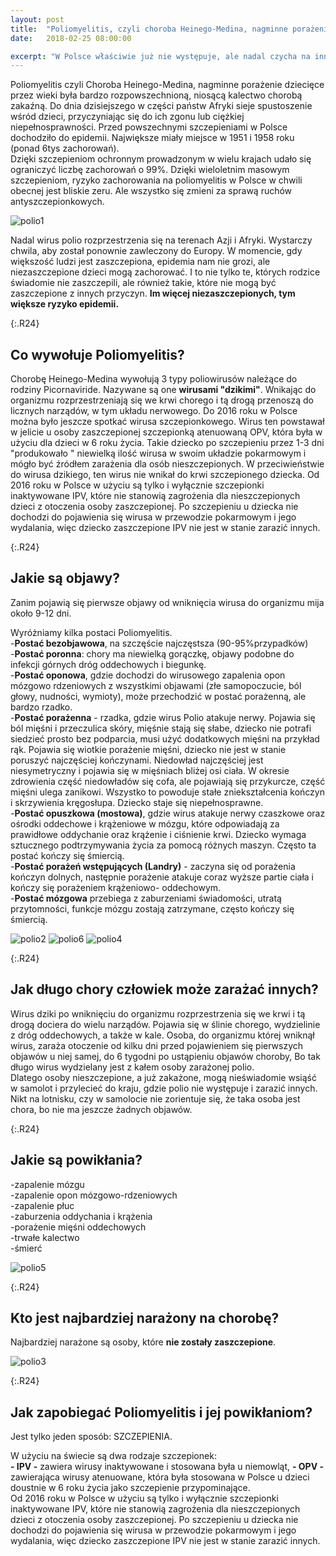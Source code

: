 ```yaml
---
layout: post
title:  "Poliomyelitis, czyli choroba Heinego-Medina, nagminne porażenie dziecięce"
date:   2018-02-25 08:00:00

excerpt: "W Polsce właściwie już nie występuje, ale nadal czycha na innych kontynentach, wywołując epidemie i doprowadzając do trwałego kalectwa setki dzieci."
---
```


Poliomyelitis czyli Choroba Heinego-Medina, nagminne porażenie dziecięce przez wieki była bardzo rozpowszechnioną, niosącą kalectwo chorobą zakaźną. Do dnia dzisiejszego w części państw Afryki sieje spustoszenie wśród dzieci, przyczyniając się do ich zgonu lub ciężkiej niepełnosprawności. Przed powszechnymi szczepieniami w Polsce dochodziło do epidemii. Największe miały miejsce w 1951 i 1958 roku (ponad 6tys zachorowań).  
Dzięki szczepieniom ochronnym prowadzonym w wielu krajach udało się ograniczyć liczbę zachorowań o 99%. Dzięki wieloletnim masowym szczepieniom, ryzyko zachorowania na poliomyelitis w Polsce w chwili obecnej jest bliskie zeru. Ale wszystko się zmieni za sprawą ruchów antyszczepionkowych.  

![polio1](/png/Polio1.jpg)

Nadal wirus polio rozprzestrzenia się na terenach Azji i Afryki. Wystarczy chwila, aby został ponownie zawleczony do Europy. W momencie, gdy większość ludzi jest zaszczepiona, epidemia nam nie grozi, ale niezaszczepione dzieci mogą zachorować. I to nie tylko te, których rodzice świadomie nie zaszczepili, ale również takie, które nie mogą być zaszczepione z innych przyczyn. **Im więcej niezaszczepionych, tym większe ryzyko epidemii.**

{:.R24}
## Co wywołuje Poliomyelitis?

Chorobę Heinego-Medina wywołują 3 typy poliowirusów należące do rodziny Picornaviride. Nazywane są one **wirusami "dzikimi"**. Wnikając do organizmu rozprzestrzeniają się we krwi chorego i tą drogą przenoszą do licznych narządów, w tym układu nerwowego. Do 2016 roku w Polsce można było jeszcze spotkać wirusa szczepionkowego. Wirus ten powstawał w jelicie u osoby zaszczepionej szczepionką atenuowaną OPV, która była w użyciu dla dzieci w 6 roku życia. Takie dziecko po szczepieniu przez 1-3 dni "produkowało " niewielką ilość wirusa w swoim układzie pokarmowym i mógło być źródłem zarażenia dla osób nieszczepionych. W przeciwieństwie do wirusa dzikiego, ten wirus nie wnikał do krwi szczepionego dziecka. Od 2016 roku w Polsce w użyciu są tylko i wyłącznie szczepionki inaktywowane IPV, które nie stanowią zagrożenia dla nieszczepionych dzieci z otoczenia osoby zaszczepionej. Po szczepieniu u dziecka nie dochodzi do pojawienia się wirusa w przewodzie pokarmowym i jego wydalania, więc dziecko zaszczepione IPV nie jest w stanie zarazić innych. 

{:.R24}
## Jakie są objawy?

Zanim pojawią się pierwsze objawy od wniknięcia wirusa do organizmu mija około 9-12 dni.

Wyróżniamy kilka postaci Poliomyelitis.   
-**Postać bezobjawowa**, na szczęście najczęstsza (90-95%przypadków)  
-**Postać poronna**: chory ma niewielką gorączkę, objawy podobne do infekcji górnych dróg oddechowych i biegunkę.  
-**Postać oponowa**, gdzie dochodzi do wirusowego zapalenia opon mózgowo rdzeniowych z wszystkimi objawami (złe samopoczucie, ból głowy, nudności, wymioty), może przechodzić w postać porażenną, ale bardzo rzadko.  
-**Postać porażenna** - rzadka, gdzie wirus Polio atakuje nerwy. Pojawia się ból mięśni i przeczulica skóry, mięśnie stają się słabe, dziecko nie potrafi siedzieć prosto bez podparcia, musi użyć dodatkowych mięśni na przykład rąk. Pojawia się wiotkie porażenie mięśni, dziecko nie jest w stanie poruszyć najczęściej kończynami. Niedowład najczęściej jest niesymetryczny i pojawia się w mięśniach bliżej osi ciała. W okresie zdrowienia część niedowładów się cofa, ale pojawiają się przykurcze, część mięśni ulega zanikowi. Wszystko to powoduje stałe zniekształcenia kończyn i skrzywienia kręgosłupa. Dziecko staje się niepełnosprawne.  
-**Postać opuszkowa (mostowa)**, gdzie wirus atakuje nerwy czaszkowe oraz ośrodki oddechowe i krążeniowe w mózgu, które odpowiadają za prawidłowe oddychanie oraz krążenie i ciśnienie krwi. Dziecko wymaga sztucznego podtrzymywania życia za pomocą różnych maszyn. Często ta postać kończy się śmiercią.  
-**Postać porażeń wstępujących (Landry)** - zaczyna się od porażenia kończyn dolnych, następnie porażenie atakuje coraz wyższe partie ciała i kończy się porażeniem krążeniowo- oddechowym.  
-**Postać mózgowa** przebiega z zaburzeniami świadomości, utratą przytomności, funkcje mózgu zostają zatrzymane, często kończy się śmiercią.  

![polio2](/png/polio2.jpg)
![polio6](/png/polio6.jpg)
![polio4](/png/polio4.jpg)

{:.R24}
## Jak długo chory człowiek może zarażać innych?

Wirus dziki po wniknięciu do organizmu rozprzestrzenia się we krwi i tą drogą dociera do wielu narządów. Pojawia się w ślinie chorego, wydzielinie z dróg oddechowych, a także w kale. Osoba, do organizmu której wniknął wirus, zaraża otoczenie od kilku dni przed pojawieniem się pierwszych objawów u niej samej, do 6 tygodni po ustąpieniu objawów choroby, Bo tak długo wirus wydzielany jest z kałem osoby zarażonej polio.  
Dlatego osoby nieszczepione, a już zakażone, mogą nieświadomie wsiąść w samolot i przylecieć do kraju, gdzie polio nie występuje i zarazić innych. Nikt na lotnisku, czy w samolocie nie zorientuje się, że taka osoba jest chora, bo nie ma jeszcze żadnych objawów.

{:.R24}
## Jakie są powikłania?

-zapalenie mózgu  
-zapalenie opon mózgowo-rdzeniowych  
-zapalenie płuc  
-zaburzenia oddychania i krążenia  
-porażenie mięśni oddechowych  
-trwałe kalectwo  
-śmierć  

![polio5](/png/polio5.jpg)

{:.R24}
## Kto jest najbardziej narażony na chorobę?

Najbardziej narażone są osoby, które **nie zostały zaszczepione**.

![polio3](/png/polio3.jpg)

{:.R24}
## Jak zapobiegać Poliomyelitis i jej powikłaniom?

Jest tylko jeden sposób: SZCZEPIENIA. 

W użyciu na świecie są dwa rodzaje szczepionek:  
**- IPV -** zawiera wirusy inaktywowane i stosowana była u niemowląt,
**- OPV -** zawierająca wirusy atenuowane, która była stosowana w Polsce u dzieci doustnie w 6 roku życia jako szczepienie przypominające.  
Od 2016 roku w Polsce w użyciu są tylko i wyłącznie szczepionki inaktywowane IPV, które nie stanowią zagrożenia dla nieszczepionych dzieci z otoczenia osoby zaszczepionej. Po szczepieniu u dziecka nie dochodzi do pojawienia się wirusa w przewodzie pokarmowym i jego wydalania, więc dziecko zaszczepione IPV nie jest w stanie zarazić innych.


